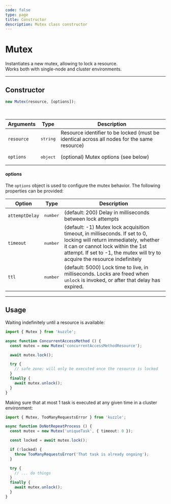 ```yaml
---
code: false
type: page
title: Constructor
description: Mutex class constructor
---
```


# Mutex

<SinceBadge version="auto-version" />

Instantiates a new mutex, allowing to lock a resource.  
Works both with single-node and cluster environments.

---

## Constructor

```js
new Mutex(resource, [options]);
```

<br/>

| Arguments           | Type              | Description                                                                                                                     |
| ------------------- | ----------------- | -------------------------------------------------------------------------------------------- |
| `resource`          | <pre>string</pre> | Resource identifier to be locked (must be identical across all nodes for the same resource)  |
| `options`           | <pre>object</pre> | (optional) Mutex options (see below) |

#### options

The `options` object is used to configure the mutex behavior. The following properties can be provided:

| Option         | Type              | Description                                                                                                      |
| -------------- | ----------------- | ---------------------------------------------------------------------------------------------------------------- |
| `attemptDelay` | <pre>number</pre>          | (default: 200) Delay in milliseconds between lock attempts |
| `timeout`      | <pre>number</pre>          | (default: -1) Mutex lock acquisition timeout, in milliseconds. If set to 0, locking will return immediately, whether it can or cannot lock within the 1st attempt. If set to -1, the mutex will try to acquire the resource indefinitely |
| `ttl`          | <pre>number</pre>          | (default: 5000) Lock time to live, in milliseconds. Locks are freed when `unlock` is invoked, or after that delay has expired. |

---

## Usage

Waiting indefinitely until a resource is available:

```ts
import { Mutex } from 'kuzzle';

async function ConcurrentAccessMethod () {
  const mutex = new Mutex('concurrentAccessMethodResource');

  await mutex.lock();

  try {
    // safe zone: will only be executed once the resource is locked
  }
  finally {
    await mutex.unlock();
  }
}
```

Making sure that at most 1 task is executed at any given time in a cluster environment:

```ts
import { Mutex, TooManyRequestsError } from 'kuzzle';

async function DoNotRepeatProcess () {
  const mutex = new Mutex('uniqueTask', { timeout: 0 });

  const locked = await mutex.lock();

  if (!locked) {
    throw TooManyRequestsError('That task is already ongoing');
  }

  try {
    // ... do things
  }
  finally {
    await mutex.unlock();
  }
}
```
